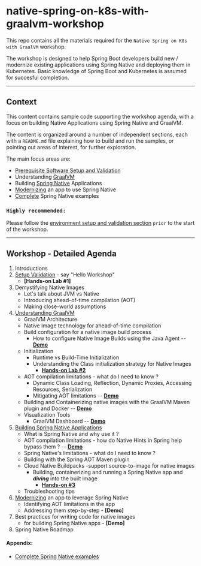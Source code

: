 # native-spring-on-k8s-with-graalvm-workshop

This repo contains all the materials required for the `Native Spring on K8s with GraalVM` workshop.

The workshop is designed to help Spring Boot developers build new / modernize existing applications using Spring Native and deploying them in Kubernetes. 
Basic knowledge of Spring Boot and Kubernetes is assumed for succesful completion.

---------
## Context

This content contains sample code supporting the workshop agenda, with a focus on building Native Applications using Spring Native and GraalVM.

The content is organized around a number of independent sections, each with a `README.md` file explaining how to build and run the samples, 
or pointing out areas of interest, for further exploration. 

The main focus areas are:
* [Prerequisite Software Setup and Validation](setup/README.md) 
* Understanding [GraalVM](graalvm/README.md)
* Building [Spring Native](spring-native/README.md) Applications
* [Modernizing](modernize/README.md) an app to use Spring Native
* [Complete](complete/README.md) Spring Native examples

### `Highly recommended:`
Please follow the [environment setup and validation section](setup/README.md) `prior` to the start of the workshop.

---------
## Workshop - Detailed Agenda

1. Introductions
2. [Setup Validation](setup/README.md) - say "Hello Workshop" 
    * **[Hands-on Lab #1]**
3. Demystifying Native Images
    * Let's talk about JVM vs Native
    * Introducing ahead-of-time compilation (AOT)
    * Making close-world assumptions
4. [Understanding GraalVM](graalvm/README.md)
    * GraalVM Architecture
    * Native Image technology for ahead-of-time compilation
    * Build configuration for a native image build process
        * How to configure Native Image Builds using the Java Agent -- **[Demo](graalvm/README.md#Demo)** 
    * Initialization
        * Runtime vs Build-Time Initialization
        * Understanding the Class initialization strategy for Native Images
            * **[Hands-on Lab #2](graalvm/README.md#Lab)** 
    * AOT compilation limitations - what do I need to know ?
        * Dynamic Class Loading, Reflection, Dynamic Proxies, Accessing Resources, Serialization
        * Mitigating AOT limitations -- **[Demo](graalvm/README.md#Demo)** 
    * Building and Containerizing native images with the GraalVM Maven plugin and Docker -- **[Demo](graalvm/README.md#Demo)**       
    * Visualization Tools
        * GraalVM Dashboard -- **[Demo](graalvm/README.md#Demo)** 
5. [Building Spring Native Applications](spring-native/README.md)
    * What is Spring Native and why use it ?
    * AOT compilation limitations - how do Native Hints in Spring help bypass them ? -- **[Demo](spring-native/README.md#Demo)**
    * Spring Native's limitations - what do I need to know ?
    * Building with the Spring AOT Maven plugin 
    * Cloud Native Buildpacks -support source-to-image for native images 
        * Building, containerizing and running a Spring Native app and **_diving_** into the built image
            * **[Hands-on #3](spring-native/README.md#Lab)**
    * Troubleshooting tips
6. [Modernizing](modernize/README.md) an app to leverage Spring Native
    * Identifying AOT limitations in the app
    * Addressing them step-by-step - **[Demo]**
7. Best practices for writing code for native images   
   * for building Spring Native apps - **[Demo]**
8. Spring Native Roadmap

#### Appendix:
   * [Complete Spring Native examples](complete/README.md)

